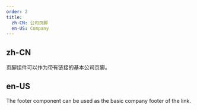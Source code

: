 ```yaml
---
order: 2
title:
  zh-CN: 公司页脚
  en-US: Company
---
```


## zh-CN

页脚组件可以作为带有链接的基本公司页脚。

## en-US

The footer component can be used as the basic company footer of the link.
